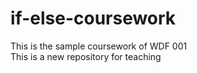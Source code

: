 # if-else-coursework
This is the sample coursework of WDF 001 <br /> 
This is a new repository for teaching
